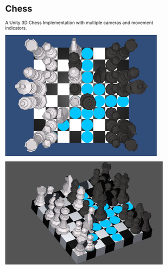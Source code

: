 # Chess

A Unity 3D Chess Implementation with multiple cameras and movement indicators.


![Camera 1](https://github.com/stailx/Chess/blob/Release/ReadMe/Camera1.png)


![Camera 2](https://github.com/stailx/Chess/blob/Release/ReadMe/Camera2.png)
